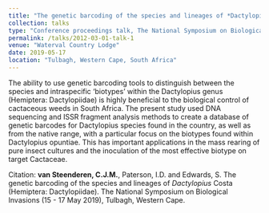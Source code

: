 ```yaml
---
title: "The genetic barcoding of the species and lineages of *Dactylopius Costa* (Hemiptera: Dactylopiidae)"
collection: talks
type: "Conference proceedings talk, The National Symposium on Biological Invasions (15-17 May 2019)"
permalink: /talks/2012-03-01-talk-1
venue: "Waterval Country Lodge"
date: 2019-05-17
location: "Tulbagh, Western Cape, South Africa"
---
```


The ability to use genetic barcoding tools to distinguish between the species and intraspecific ‘biotypes’ within the Dactylopius genus (Hemiptera: Dactylopiidae) is highly beneficial to the biological control of cactaceous weeds in South Africa. The present study used DNA sequencing and ISSR fragment analysis methods to create a database of genetic barcodes for Dactylopius species found in the country, as well as from the native range, with a particular focus on the biotypes found within Dactylopius opuntiae. This has important applications in the mass rearing of pure insect cultures and the inoculation of the most effective biotype on target Cactaceae.

Citation: **van Steenderen, C.J.M.**, Paterson, I.D. and Edwards, S. The genetic barcoding of the species and lineages of *Dactylopius* Costa (Hemiptera: Dactylopiidae). The National Symposium on Biological Invasions (15 - 17 May 2019), Tulbagh, Western Cape. 
